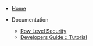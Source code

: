 * [Home](https://github.com/knroy/django-pds/wiki)

* Documentation 
  * [Row Level Security](https://github.com/knroy/django-pds/wiki/Row-Level-Security)
  * [Developers Guide :: Tutorial](https://github.com/knroy/django-pds/wiki/Tutorial)